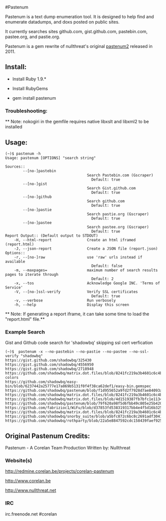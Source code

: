 #Pastenum

Pastenum is a text dump enumeration tool. It is designed to help find and enumerate datadumps, and doxs posted on public sites. 

It currently searches sites github.com, gist.github.com, pastebin.com, pastee.org, and pastie.org.

Pastenum is a gem rewrite of nullthreat's original [pastenum2](http://redmine.corelan.be/projects/corelan-pastenum) released in 2011. 

## Install:

* Install Ruby 1.9.* 

* Install RubyGems 

* gem install pastenum

### Troubleshooting: 

** Note: nokogiri in the gemfile requires native libxslt and libxml2 to be installed

## Usage:

```shell
(~)$ pastenum -h
Usage: pastenum [OPTIONS] "search string"

Sources::
        --[no-]pastebin
                                     Search Pastebin.com (Gscraper)
                                       Default: true
        --[no-]gist
                                     Search Gist.github.com
                                       Default: true
        --[no-]github
                                     Search github.com
                                       Default: true
        --[no-]pastie
                                     Search pastie.org (Gscraper)
                                       Default: true
        --[no-]pastee
                                     Search pastee.org (Gscraper)
                                       Default: true
Report Output:: (Default output to STDOUT)
    -H, --html-report                Create an html iframed (report.html) 
    -J, --json-report                Create a JSON file (report.json) 
Options::
    -r, --[no-]raw                   use 'raw' urls instead if available
                                       Default: false
    -m, --maxpages=                  maximum number of search results pages to iterate through
                                       Default: 2
    -x, --tos                        Acknowledge Google INC. 'Terms of Service'
    -V, --[no-]ssl-verify            Verify SSL certificates
                                       Default: true
    -v, --verbose                    Run verbosely
    -h, --help                       Display this screen
```

** Note: If generating a report iframe, it can take some time to load the "report.html" file.**

### Example Search

Gist and Github code search for 'shadowbq' skipping ssl cert verfication

```shell
(~)$  pastenum -x --no-pastebin --no-pastie --no-pastee --no-ssl-verify "shadowbq"
https://gist.github.com/shadowbq/325430
https://gist.github.com/shadowbq/4556950
https://gist.github.com/shadowbq/2718948
https://github.com/shadowbq/matrix.dot.files/blob/8241fc219a3b4601c6c4b1a487441cf31e90916b/docs/README.vim-colors
https://github.com/shadowbq/easy-bin/blob/6237442a25777e17a869b5131f0f4f38ca62def1/easy-bin.gemspec
https://github.com/shadowbq/pastenum/blob/f1d955652a9fd2f7928d7ae84093aea4fc105f85/pastenum.gemspec
https://github.com/shadowbq/matrix.dot.files/blob/8241fc219a3b4601c6c4b1a487441cf31e90916b/home/.matrix/vim/.gitmodules
https://github.com/shadowbq/matrix.dot.files/blob/4d1519387fb7bfc1e1134c179fe372f232e30cba/home/.gitconfig
https://github.com/shadowbq/pastenum/blob/79f620a98f5d6fbb49c805e25b4206fa70429929/README.md
https://github.com/fabrizioc1/WiFu/blob/d37853fd538319317bb4e4f5d16b3255501b76d1/Gemfile
https://github.com/shadowbq/matrix.dot.files/blob/8241fc219a3b4601c6c4b1a487441cf31e90916b/home/.ssh/config
https://github.com/shadowbq/snorby_suite/blob/a5bfc872c6bc8c2691adf3041fa821dadbec233b/snorby_suite.gemspec
https://github.com/shadowbq/rothparty/blob/22a5e8847592cdc158439faef925ca2a07bb0e4d/rothparty.gemspec

```


## Original Pastenum Credits: 

Pastenum - A Corelan Team Production
Written by: Nullthreat

### Website(s)

http://redmine.corelan.be/projects/corelan-pastenum

http://www.corelan.be

http://www.nullthreat.net

### IRC

irc.freenode.net #corelan

